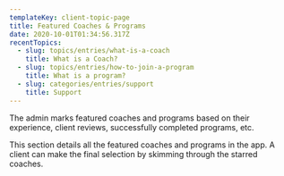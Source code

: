 ```yaml
---
templateKey: client-topic-page
title: Featured Coaches & Programs
date: 2020-10-01T01:34:56.317Z
recentTopics:
  - slug: topics/entries/what-is-a-coach
    title: What is a Coach?
  - slug: topics/entries/how-to-join-a-program
    title: What is a program?
  - slug: categories/entries/support
    title: Support
---
```

The admin marks featured coaches and programs based on their experience, client reviews, successfully completed programs, etc. 

This section details all the featured coaches and programs in the app. A client can make the final selection by skimming through the starred coaches.
